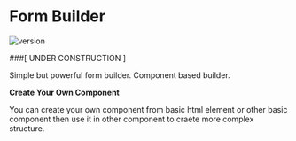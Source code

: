 # Form Builder

![version](https://img.shields.io/badge/version-0.0.1-blue.svg)

###[ UNDER CONSTRUCTION ]

Simple but powerful form builder. Component based builder.

**Create Your Own Component**

You can create your own component from basic html element or other basic component then use it in other component to craete more complex structure.